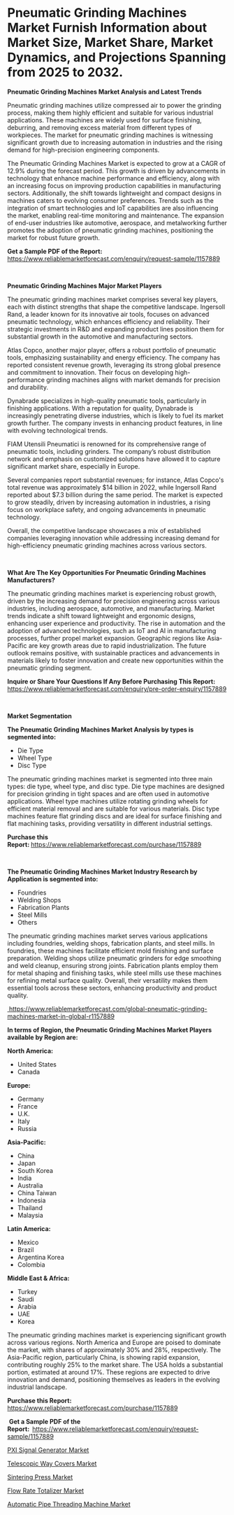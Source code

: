 <p><h1>Pneumatic Grinding Machines Market Furnish Information about Market Size, Market Share, Market Dynamics, and Projections Spanning from 2025 to 2032.</h1></p><p><strong>Pneumatic Grinding Machines Market Analysis and Latest Trends</strong></p>
<p><p>Pneumatic grinding machines utilize compressed air to power the grinding process, making them highly efficient and suitable for various industrial applications. These machines are widely used for surface finishing, deburring, and removing excess material from different types of workpieces. The market for pneumatic grinding machines is witnessing significant growth due to increasing automation in industries and the rising demand for high-precision engineering components.</p><p>The Pneumatic Grinding Machines Market is expected to grow at a CAGR of 12.9% during the forecast period. This growth is driven by advancements in technology that enhance machine performance and efficiency, along with an increasing focus on improving production capabilities in manufacturing sectors. Additionally, the shift towards lightweight and compact designs in machines caters to evolving consumer preferences. Trends such as the integration of smart technologies and IoT capabilities are also influencing the market, enabling real-time monitoring and maintenance. The expansion of end-user industries like automotive, aerospace, and metalworking further promotes the adoption of pneumatic grinding machines, positioning the market for robust future growth.</p></p>
<p><strong>Get a Sample PDF of the Report:&nbsp;</strong> <a href="https://www.reliablemarketforecast.com/enquiry/request-sample/1157889?utm_campaign=1134&utm_medium=2&utm_source=Github&utm_content=ia&utm_term=11042025&utm_id=pneumatic-grinding-machines">https://www.reliablemarketforecast.com/enquiry/request-sample/1157889</a></p>
<p>&nbsp;</p>
<p><strong>Pneumatic Grinding Machines Major Market Players</strong></p>
<p><p>The pneumatic grinding machines market comprises several key players, each with distinct strengths that shape the competitive landscape. Ingersoll Rand, a leader known for its innovative air tools, focuses on advanced pneumatic technology, which enhances efficiency and reliability. Their strategic investments in R&D and expanding product lines position them for substantial growth in the automotive and manufacturing sectors.</p><p>Atlas Copco, another major player, offers a robust portfolio of pneumatic tools, emphasizing sustainability and energy efficiency. The company has reported consistent revenue growth, leveraging its strong global presence and commitment to innovation. Their focus on developing high-performance grinding machines aligns with market demands for precision and durability.</p><p>Dynabrade specializes in high-quality pneumatic tools, particularly in finishing applications. With a reputation for quality, Dynabrade is increasingly penetrating diverse industries, which is likely to fuel its market growth further. The company invests in enhancing product features, in line with evolving technological trends.</p><p>FIAM Utensili Pneumatici is renowned for its comprehensive range of pneumatic tools, including grinders. The company’s robust distribution network and emphasis on customized solutions have allowed it to capture significant market share, especially in Europe.</p><p>Several companies report substantial revenues; for instance, Atlas Copco's total revenue was approximately $14 billion in 2022, while Ingersoll Rand reported about $7.3 billion during the same period. The market is expected to grow steadily, driven by increasing automation in industries, a rising focus on workplace safety, and ongoing advancements in pneumatic technology.</p><p>Overall, the competitive landscape showcases a mix of established companies leveraging innovation while addressing increasing demand for high-efficiency pneumatic grinding machines across various sectors.</p></p>
<p>&nbsp;</p>
<p><strong>What Are The Key Opportunities For Pneumatic Grinding Machines Manufacturers?</strong></p>
<p><p>The pneumatic grinding machines market is experiencing robust growth, driven by the increasing demand for precision engineering across various industries, including aerospace, automotive, and manufacturing. Market trends indicate a shift toward lightweight and ergonomic designs, enhancing user experience and productivity. The rise in automation and the adoption of advanced technologies, such as IoT and AI in manufacturing processes, further propel market expansion. Geographic regions like Asia-Pacific are key growth areas due to rapid industrialization. The future outlook remains positive, with sustainable practices and advancements in materials likely to foster innovation and create new opportunities within the pneumatic grinding segment.</p></p>
<p><strong>Inquire or Share Your Questions If Any Before Purchasing This Report:</strong> <a href="https://www.reliablemarketforecast.com/enquiry/pre-order-enquiry/1157889?utm_campaign=1134&utm_medium=2&utm_source=Github&utm_content=ia&utm_term=11042025&utm_id=pneumatic-grinding-machines">https://www.reliablemarketforecast.com/enquiry/pre-order-enquiry/1157889</a></p>
<p>&nbsp;</p>
<p><strong>Market Segmentation</strong></p>
<p><strong>The Pneumatic Grinding Machines Market Analysis by types is segmented into:</strong></p>
<p><ul><li>Die Type</li><li>Wheel Type</li><li>Disc Type</li></ul></p>
<p><p>The pneumatic grinding machines market is segmented into three main types: die type, wheel type, and disc type. Die type machines are designed for precision grinding in tight spaces and are often used in automotive applications. Wheel type machines utilize rotating grinding wheels for efficient material removal and are suitable for various materials. Disc type machines feature flat grinding discs and are ideal for surface finishing and flat machining tasks, providing versatility in different industrial settings.</p></p>
<p><strong>Purchase this Report:&nbsp;</strong><a href="https://www.reliablemarketforecast.com/purchase/1157889?utm_campaign=1134&utm_medium=2&utm_source=Github&utm_content=ia&utm_term=11042025&utm_id=pneumatic-grinding-machines">https://www.reliablemarketforecast.com/purchase/1157889</a></p>
<p>&nbsp;</p>
<p><strong>The Pneumatic Grinding Machines Market Industry Research by Application is segmented into:</strong></p>
<p><ul><li>Foundries</li><li>Welding Shops</li><li>Fabrication Plants</li><li>Steel Mills</li><li>Others</li></ul></p>
<p><p>The pneumatic grinding machines market serves various applications including foundries, welding shops, fabrication plants, and steel mills. In foundries, these machines facilitate efficient mold finishing and surface preparation. Welding shops utilize pneumatic grinders for edge smoothing and weld cleanup, ensuring strong joints. Fabrication plants employ them for metal shaping and finishing tasks, while steel mills use these machines for refining metal surface quality. Overall, their versatility makes them essential tools across these sectors, enhancing productivity and product quality.</p></p>
<p><a href="https://www.reliablemarketforecast.com/global-pneumatic-grinding-machines-market-in-global-r1157889?utm_campaign=1134&utm_medium=2&utm_source=Github&utm_content=ia&utm_term=11042025&utm_id=pneumatic-grinding-machines">&nbsp;https://www.reliablemarketforecast.com/global-pneumatic-grinding-machines-market-in-global-r1157889</a></p>
<p><strong>In terms of Region, the Pneumatic Grinding Machines Market Players available by Region are:</strong></p>
<p>
    <p> <strong> North America: </strong>
        <ul>
            <li>United States</li>
            <li>Canada</li>
        </ul>
        </p> 
    <p> <strong> Europe: </strong>
        <ul>
            <li>Germany</li>
            <li>France</li>
            <li>U.K.</li>
            <li>Italy</li>
            <li>Russia</li>
        </ul>
        </p> 
    <p> <strong> Asia-Pacific: </strong>
        <ul>
            <li>China</li>
            <li>Japan</li>
            <li>South Korea</li>
            <li>India</li>
            <li>Australia</li>
            <li>China Taiwan</li>
            <li>Indonesia</li>
            <li>Thailand</li>
            <li>Malaysia</li>
        </ul>
        </p> 
    <p> <strong> Latin America: </strong>
        <ul>
            <li>Mexico</li>
            <li>Brazil</li>
            <li>Argentina Korea</li>
            <li>Colombia</li>
        </ul>
        </p> 
    <p> <strong> Middle East & Africa: </strong>
        <ul>
            <li>Turkey</li>
            <li>Saudi</li>
            <li>Arabia</li>
            <li>UAE</li>
            <li>Korea</li>
        </ul>
    </p>
    </p>
<p><p>The pneumatic grinding machines market is experiencing significant growth across various regions. North America and Europe are poised to dominate the market, with shares of approximately 30% and 28%, respectively. The Asia-Pacific region, particularly China, is showing rapid expansion, contributing roughly 25% to the market share. The USA holds a substantial portion, estimated at around 17%. These regions are expected to drive innovation and demand, positioning themselves as leaders in the evolving industrial landscape.</p></p>
<p><strong>Purchase this Report: </strong><a href="https://www.reliablemarketforecast.com/purchase/1157889?utm_campaign=1134&utm_medium=2&utm_source=Github&utm_content=ia&utm_term=11042025&utm_id=pneumatic-grinding-machines">https://www.reliablemarketforecast.com/purchase/1157889</a></p>
<p>&nbsp;<strong>Get a Sample PDF of the Report:&nbsp;&nbsp;</strong><a href="https://www.reliablemarketforecast.com/enquiry/request-sample/1157889?utm_campaign=1134&utm_medium=2&utm_source=Github&utm_content=ia&utm_term=11042025&utm_id=pneumatic-grinding-machines">https://www.reliablemarketforecast.com/enquiry/request-sample/1157889</a></p>
<p><strong></strong></p>
<p><p><a href="https://github.com/naanaafranxu/Market-Research-Report-List-1/blob/main/pxi-signal-generator-market.md?utm_campaign=1134&utm_medium=2&utm_source=Github&utm_content=ia&utm_term=11042025&utm_id=pneumatic-grinding-machines">PXI Signal Generator Market</a></p><p><a href="https://github.com/aarenlazosw3/Market-Research-Report-List-1/blob/main/telescopic-way-covers-market.md?utm_campaign=1134&utm_medium=2&utm_source=Github&utm_content=ia&utm_term=11042025&utm_id=pneumatic-grinding-machines">Telescopic Way Covers Market</a></p><p><a href="https://github.com/knazsdadeyvw/Market-Research-Report-List-1/blob/main/sintering-press-market.md?utm_campaign=1134&utm_medium=2&utm_source=Github&utm_content=ia&utm_term=11042025&utm_id=pneumatic-grinding-machines">Sintering Press Market</a></p><p><a href="https://github.com/RickHolmes3/Market-Research-Report-List-7/blob/main/flow-rate-totalizer-market.md?utm_campaign=1134&utm_medium=2&utm_source=Github&utm_content=ia&utm_term=11042025&utm_id=pneumatic-grinding-machines">Flow Rate Totalizer Market</a></p><p><a href="https://github.com/goliareanoyh/Market-Research-Report-List-1/blob/main/automatic-pipe-threading-machine-market.md?utm_campaign=1134&utm_medium=2&utm_source=Github&utm_content=ia&utm_term=11042025&utm_id=pneumatic-grinding-machines">Automatic Pipe Threading Machine Market</a></p></p>